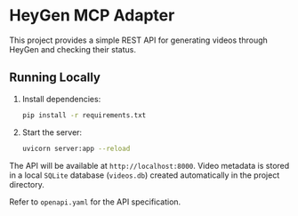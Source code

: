 # HeyGen MCP Adapter

This project provides a simple REST API for generating videos through HeyGen and checking their status.

## Running Locally

1. Install dependencies:
   ```bash
   pip install -r requirements.txt
   ```

2. Start the server:
   ```bash
   uvicorn server:app --reload
   ```

The API will be available at `http://localhost:8000`.
Video metadata is stored in a local `SQLite` database (`videos.db`) created automatically in the project directory.

Refer to `openapi.yaml` for the API specification.
